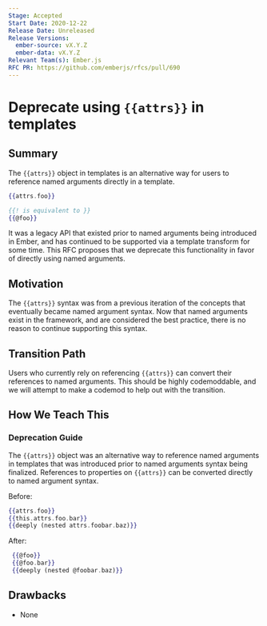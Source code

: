 ```yaml
---
Stage: Accepted
Start Date: 2020-12-22
Release Date: Unreleased
Release Versions:
  ember-source: vX.Y.Z
  ember-data: vX.Y.Z
Relevant Team(s): Ember.js
RFC PR: https://github.com/emberjs/rfcs/pull/690
---
```


# Deprecate using `{{attrs}}` in templates

## Summary

The `{{attrs}}` object in templates is an alternative way for users to reference
named arguments directly in a template.

```hbs
{{attrs.foo}}

{{! is equivalent to }}
{{@foo}}
```

It was a legacy API that existed prior to named arguments being introduced in
Ember, and has continued to be supported via a template transform for some time.
This RFC proposes that we deprecate this functionality in favor of directly
using named arguments.

## Motivation

The `{{attrs}}` syntax was from a previous iteration of the concepts that
eventually became named argument syntax. Now that named arguments exist in the
framework, and are considered the best practice, there is no reason to continue
supporting this syntax.

## Transition Path

Users who currently rely on referencing `{{attrs}}` can convert their references
to named arguments. This should be highly codemoddable, and we will attempt to
make a codemod to help out with the transition.

## How We Teach This

### Deprecation Guide

The `{{attrs}}` object was an alternative way to reference named arguments in
templates that was introduced prior to named arguments syntax being finalized.
References to properties on `{{attrs}}` can be converted directly to named
argument syntax.

Before:

```hbs
{{attrs.foo}}
{{this.attrs.foo.bar}}
{{deeply (nested attrs.foobar.baz)}}
```

After:

```hbs
 {{@foo}}
 {{@foo.bar}}
 {{deeply (nested @foobar.baz)}}
 ```

## Drawbacks

- None
